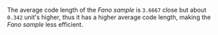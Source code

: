 The average code length of the _Fano sample_ is `3.6667` close but about `0.342` unit's higher, thus it has a higher average code length, making the _Fano sample_ less efficient.
